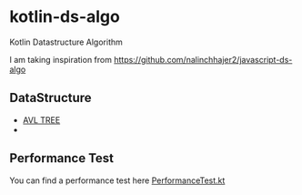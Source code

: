# kotlin-ds-algo

Kotlin Datastructure Algorithm

I am taking inspiration from https://github.com/nalinchhajer2/javascript-ds-algo

## DataStructure

* [AVL TREE](./dsalgo/src/commonTest/kotlin/com/nalin/datastructurealgorithm/ds/AVLTree.kt)
* 

## Performance Test

You can find a performance test
here [PerformanceTest.kt](./dsalgo/src/commonTest/kotlin/com/nalin/datastructurealgorithm/performance/PerformanceTest.kt)

